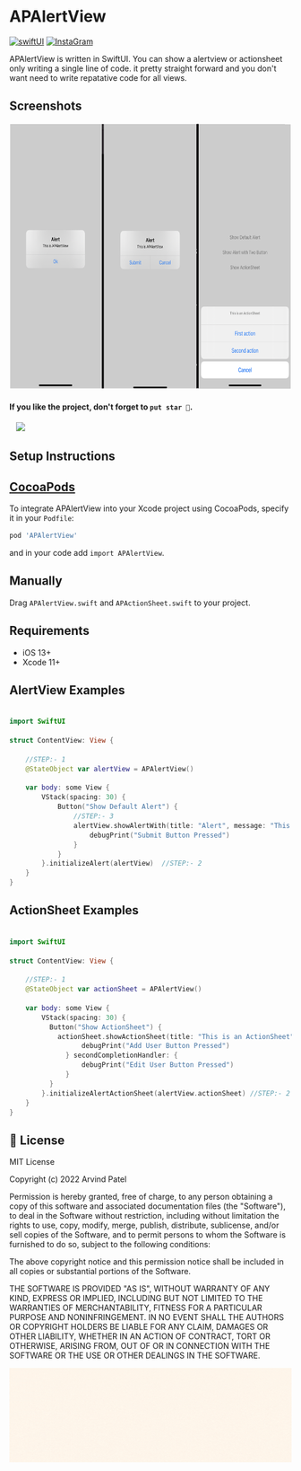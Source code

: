 APAlertView
=============

[![swiftUI](https://img.shields.io/badge/SWIFTUI-green)](https://developer.apple.com/documentation/swiftui)
[![InstaGram](https://img.shields.io/badge/Instagram-CodewithArvind-brightgreen)](https://www.instagram.com/codewitharvind)


APAlertView is written in SwiftUI. You can show a alertview or actionsheet only writing a single line of code. it pretty straight forward and you don't want need to write repatative code for all views.

Screenshots
---------
<img src="https://github.com/Arvindcs/APAlertView/blob/main/images/screenshot.png" width="700" height="475"/>


#### If you like the project, don't forget to `put star 🌟`.

</a>&nbsp;&nbsp;&nbsp;<a href="https://paypal.me/arvindp07" target="_blank"><img src="https://img.shields.io/badge/Donate-informational?style=for-the-badge&logo=paypal&logoColor=white" ></a>

Setup Instructions
------------------
[CocoaPods](http://cocoapods.org)
------------------
To integrate APAlertView into your Xcode project using CocoaPods, specify it in your `Podfile`:
```ruby
pod 'APAlertView'
```
and in your code add `import APAlertView`.

## Manually

Drag `APAlertView.swift` and  `APActionSheet.swift` to your project.

## Requirements
* iOS 13+
* Xcode 11+

AlertView Examples
---------
```swift

import SwiftUI

struct ContentView: View {
    
    //STEP:- 1
    @StateObject var alertView = APAlertView()

    var body: some View {
        VStack(spacing: 30) {
            Button("Show Default Alert") {
                //STEP:- 3
                alertView.showAlertWith(title: "Alert", message: "This is APAlertView", buttonTitle: "Ok") {
                    debugPrint("Submit Button Pressed")
                }
            }
        }.initializeAlert(alertView)  //STEP:- 2
    }
}

```

ActionSheet Examples
---------
```swift

import SwiftUI

struct ContentView: View {
    
    //STEP:- 1
    @StateObject var actionSheet = APAlertView()

    var body: some View {
        VStack(spacing: 30) {
          Button("Show ActionSheet") {
            actionSheet.showActionSheet(title: "This is an ActionSheet", firstButtonTitle: "Add User", secondButtonTitle: "Edit User") {
                  debugPrint("Add User Button Pressed")
              } secondCompletionHandler: {
                  debugPrint("Edit User Button Pressed")
              }
          }
        }.initializeAlertActionSheet(alertView.actionSheet) //STEP:- 2
    }
}

```

## 📃 License

MIT License

Copyright (c) 2022 Arvind Patel

Permission is hereby granted, free of charge, to any person obtaining a copy
of this software and associated documentation files (the "Software"), to deal
in the Software without restriction, including without limitation the rights
to use, copy, modify, merge, publish, distribute, sublicense, and/or sell
copies of the Software, and to permit persons to whom the Software is
furnished to do so, subject to the following conditions:

The above copyright notice and this permission notice shall be included in all
copies or substantial portions of the Software.

THE SOFTWARE IS PROVIDED "AS IS", WITHOUT WARRANTY OF ANY KIND, EXPRESS OR
IMPLIED, INCLUDING BUT NOT LIMITED TO THE WARRANTIES OF MERCHANTABILITY,
FITNESS FOR A PARTICULAR PURPOSE AND NONINFRINGEMENT. IN NO EVENT SHALL THE
AUTHORS OR COPYRIGHT HOLDERS BE LIABLE FOR ANY CLAIM, DAMAGES OR OTHER
LIABILITY, WHETHER IN AN ACTION OF CONTRACT, TORT OR OTHERWISE, ARISING FROM,
OUT OF OR IN CONNECTION WITH THE SOFTWARE OR THE USE OR OTHER DEALINGS IN THE
SOFTWARE.

<img src="https://github.com/Arvindcs/APAlertView/blob/main/images/banner.gif"></a>
